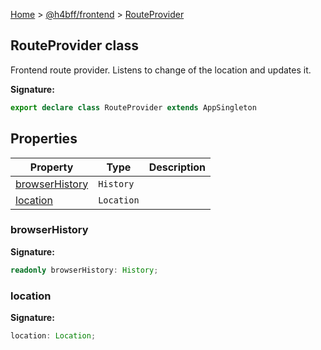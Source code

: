 [Home](/) &gt; [@h4bff/frontend](../frontend.md) &gt; [RouteProvider](RouteProvider.md)

## RouteProvider class

Frontend route provider. Listens to change of the location and updates it.

<b>Signature:</b>

```typescript
export declare class RouteProvider extends AppSingleton 
```

## Properties

|  Property | Type | Description |
|  --- | --- | --- |
|  [browserHistory](RouteProvider.md#browserhistory) | <code>History</code> |  |
|  [location](RouteProvider.md#location) | <code>Location</code> |  |

### browserHistory

<b>Signature:</b>

```typescript
readonly browserHistory: History;
```

### location

<b>Signature:</b>

```typescript
location: Location;
```
